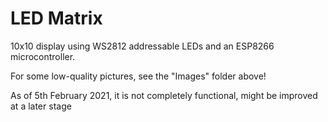 # LED Matrix

10x10 display using WS2812 addressable LEDs and an ESP8266 microcontroller.

For some low-quality pictures, see the "Images" folder above!

As of 5th February 2021, it is not completely functional, might be improved at a later stage
